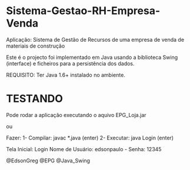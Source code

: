 # Sistema-Gestao-RH-Empresa-Venda
Aplicação: Sistema de Gestão de Recursos de uma empresa de venda de materiais de construção 

Este é o projecto foi implementado em Java usando a biblioteca Swing (interface) 
     e ficheiros para a persistência dos dados.
  
 REQUISITO: Ter Java 1.6+ instalado no ambiente.
    
# TESTANDO
  Pode rodar a aplicação executando o aquivo EPG_Loja.jar
  
  ou
  
  Fazer: 
          1- Compilar:   javac *.java  (enter)
          2- Executar:   java Login    (enter)
          
 Tela Inicial: Login
 Nome de Usuário: edsonpaulo   -   Senha: 12345
          
  
  @EdsonGreg @EPG @Java_Swing

